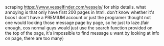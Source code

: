 scraping https://www.vesselfinder.com/vessels/ for ship details. what annoying is that only have first 200 pages in html. don't know whether it's bcos I don't have a PREMIUM account or just the programer thought not one would looking those message page by page, so he just to laze.(fair enough, cos normal guys would just use the search function provided on the top of the page, it's impossible to find message u want by looking at info on page, there are too many)
